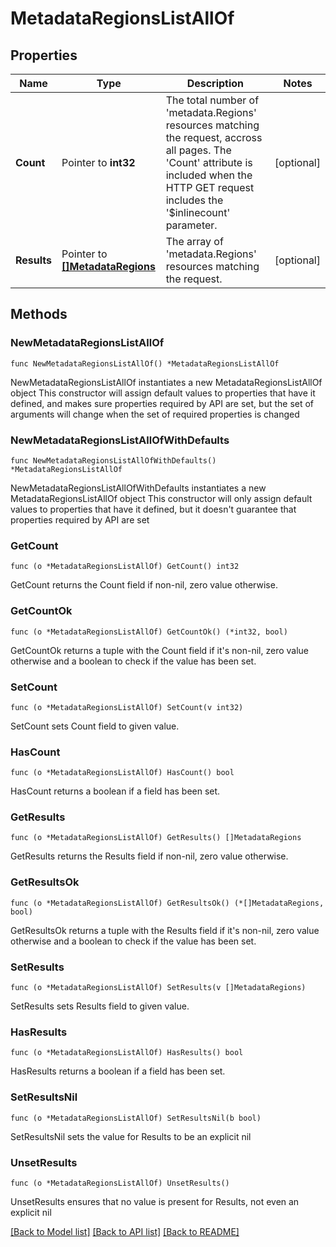 # MetadataRegionsListAllOf

## Properties

Name | Type | Description | Notes
------------ | ------------- | ------------- | -------------
**Count** | Pointer to **int32** | The total number of &#39;metadata.Regions&#39; resources matching the request, accross all pages. The &#39;Count&#39; attribute is included when the HTTP GET request includes the &#39;$inlinecount&#39; parameter. | [optional] 
**Results** | Pointer to [**[]MetadataRegions**](MetadataRegions.md) | The array of &#39;metadata.Regions&#39; resources matching the request. | [optional] 

## Methods

### NewMetadataRegionsListAllOf

`func NewMetadataRegionsListAllOf() *MetadataRegionsListAllOf`

NewMetadataRegionsListAllOf instantiates a new MetadataRegionsListAllOf object
This constructor will assign default values to properties that have it defined,
and makes sure properties required by API are set, but the set of arguments
will change when the set of required properties is changed

### NewMetadataRegionsListAllOfWithDefaults

`func NewMetadataRegionsListAllOfWithDefaults() *MetadataRegionsListAllOf`

NewMetadataRegionsListAllOfWithDefaults instantiates a new MetadataRegionsListAllOf object
This constructor will only assign default values to properties that have it defined,
but it doesn't guarantee that properties required by API are set

### GetCount

`func (o *MetadataRegionsListAllOf) GetCount() int32`

GetCount returns the Count field if non-nil, zero value otherwise.

### GetCountOk

`func (o *MetadataRegionsListAllOf) GetCountOk() (*int32, bool)`

GetCountOk returns a tuple with the Count field if it's non-nil, zero value otherwise
and a boolean to check if the value has been set.

### SetCount

`func (o *MetadataRegionsListAllOf) SetCount(v int32)`

SetCount sets Count field to given value.

### HasCount

`func (o *MetadataRegionsListAllOf) HasCount() bool`

HasCount returns a boolean if a field has been set.

### GetResults

`func (o *MetadataRegionsListAllOf) GetResults() []MetadataRegions`

GetResults returns the Results field if non-nil, zero value otherwise.

### GetResultsOk

`func (o *MetadataRegionsListAllOf) GetResultsOk() (*[]MetadataRegions, bool)`

GetResultsOk returns a tuple with the Results field if it's non-nil, zero value otherwise
and a boolean to check if the value has been set.

### SetResults

`func (o *MetadataRegionsListAllOf) SetResults(v []MetadataRegions)`

SetResults sets Results field to given value.

### HasResults

`func (o *MetadataRegionsListAllOf) HasResults() bool`

HasResults returns a boolean if a field has been set.

### SetResultsNil

`func (o *MetadataRegionsListAllOf) SetResultsNil(b bool)`

 SetResultsNil sets the value for Results to be an explicit nil

### UnsetResults
`func (o *MetadataRegionsListAllOf) UnsetResults()`

UnsetResults ensures that no value is present for Results, not even an explicit nil

[[Back to Model list]](../README.md#documentation-for-models) [[Back to API list]](../README.md#documentation-for-api-endpoints) [[Back to README]](../README.md)


